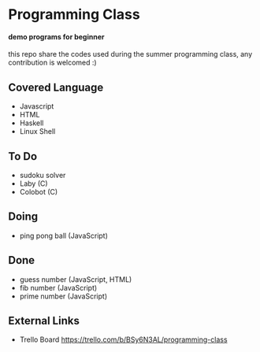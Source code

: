 # Programming Class
#### demo programs for beginner
this repo share the codes used during the summer programming class, any contribution is welcomed :)

## Covered Language
 - Javascript
 - HTML
 - Haskell
 - Linux Shell

## To Do
 - sudoku solver
 - Laby (C)
 - Colobot (C)

## Doing
 - ping pong ball (JavaScript)

## Done
 - guess number (JavaScript, HTML)
 - fib number (JavaScript)
 - prime number (JavaScript)

## External Links
 - Trello Board https://trello.com/b/BSy6N3AL/programming-class
